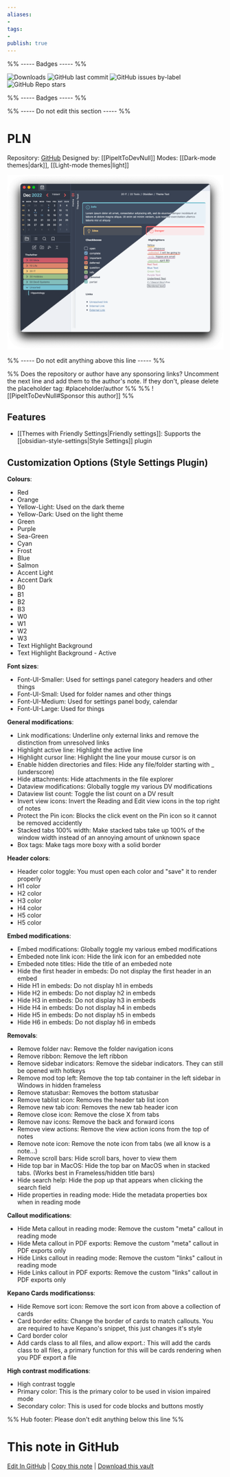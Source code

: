```yaml
---
aliases:
- 
tags: 
- 
publish: true
---
```


%% ----- Badges ----- %%

![Downloads](https://img.shields.io/badge/downloads-26183-573E7A?style=for-the-badge&logo=)
![GitHub last commit](https://img.shields.io/github/last-commit/PipeItToDevNull/PLN?color=573E7A&label=last%20update&logo=github&style=for-the-badge)
![GitHub issues by-label](https://img.shields.io/github/issues/PipeItToDevNull/PLN/help%20wanted?color=573E7A&logo=github&style=for-the-badge) 
![GitHub Repo stars](https://img.shields.io/github/stars/PipeItToDevNull/PLN?color=573E7A&logo=github&style=for-the-badge)

%% ----- Badges ----- %%

%% ----- Do not edit this section ----- %%

# PLN

Repository: [GitHub](https://github.com/PipeItToDevNull/PLN)
Designed by: [[PipeItToDevNull]]
Modes: [[Dark-mode themes|dark]], [[Light-mode themes|light]]



![screenshot](https://github.com/PipeItToDevNull/PLN/raw/HEAD/screenshot.png)

%% ----- Do not edit anything above this line ----- %% 

%% Does the repository or author have any sponsoring links? Uncomment the next line and add them to the author's note. If they don't, please delete the placeholder tag: #placeholder/author %%
%% ![[PipeItToDevNull#Sponsor this author]] %%


## Features

- [[Themes with Friendly Settings|Friendly settings]]: Supports the [[obsidian-style-settings|Style Settings]] plugin

## Customization Options (Style Settings Plugin) 

**Colours**: 
- Red
- Orange
- Yellow-Light: Used on the dark theme
- Yellow-Dark: Used on the light theme
- Green
- Purple
- Sea-Green
- Cyan
- Frost
- Blue
- Salmon
- Accent Light
- Accent Dark
- B0
- B1
- B2
- B3
- W0
- W1
- W2
- W3
- Text Highlight Background
- Text Highlight Background - Active

**Font sizes**: 
- Font-UI-Smaller: Used for settings panel category headers and other things
- Font-UI-Small: Used for folder names and other things
- Font-UI-Medium: Used for settings panel body, calendar
- Font-UI-Large: Used for things

**General modifications**: 
- Link modifications: Underline only external links and remove the distinction from unresolved links
- Highlight active line: Highlight the active line
- Highlight cursor line: Highlight the line your mouse cursor is on
- Enable hidden directories and files: Hide any file/folder starting with _ (underscore)
- Hide attachments: Hide attachments in the file explorer
- Dataview modifications: Globally toggle my various DV modifications
- Dataview list count: Toggle the list count on a DV result
- Invert view icons: Invert the Reading and Edit view icons in the top right of notes
- Protect the Pin icon: Blocks the click event on the Pin icon so it cannot be removed accidently
- Stacked tabs 100% width: Make stacked tabs take up 100% of the window width instead of an annoying amount of unknown space
- Box tags: Make tags more boxy with a solid border

**Header colors**: 
- Header color toggle: You must open each color and "save" it to render properly
- H1 color
- H2 color
- H3 color
- H4 color
- H5 color
- H5 color

**Embed modifications**: 
- Embed modifications: Globally toggle my various embed modifications
- Embeded note link icon: Hide the link icon for an embedded note
- Embeded note titles: Hide the title of an embeded note
- Hide the first header in embeds: Do not display the first header in an embed
- Hide H1 in embeds: Do not display h1 in embeds
- Hide H2 in embeds: Do not display h2 in embeds
- Hide H3 in embeds: Do not display h3 in embeds
- Hide H4 in embeds: Do not display h4 in embeds
- Hide H5 in embeds: Do not display h5 in embeds
- Hide H6 in embeds: Do not display h6 in embeds

**Removals**: 
- Remove folder nav: Remove the folder navigation icons
- Remove ribbon: Remove the left ribbon
- Remove sidebar indicators: Remove the sidebar indicators. They can still be opened with hotkeys
- Remove mod top left: Remove the top tab container in the left sidebar in Windows in hidden frameless
- Remove statusbar: Removes the bottom statusbar
- Remove tablist icon: Removes the header tab list icon
- Remove new tab icon: Removes the new tab header icon
- Remove close icon: Remove the close X from tabs
- Remove nav icons: Remove the back and forward icons
- Remove view actions: Remove the view action icons from the top of notes
- Remove note icon: Remove the note icon from tabs (we all know is a note...)
- Remove scroll bars: Hide scroll bars, hover to view them
- Hide top bar in MacOS: Hide the top bar on MacOS when in stacked tabs. (Works best in Frameless/hidden title bars)
- Hide search help: Hide the pop up that appears when clicking the search field
- Hide properties in reading mode: Hide the metadata properties box when in reading mode

**Callout modifications**: 
- Hide Meta callout in reading mode: Remove the custom "meta" callout in reading mode
- Hide Meta callout in PDF exports: Remove the custom "meta" callout in PDF exports only
- Hide Links callout in reading mode: Remove the custom "links" callout in reading mode
- Hide Links callout in PDF exports: Remove the custom "links" callout in PDF exports only

**Kepano Cards modificationss**: 
- Hide Remove sort icon: Remove the sort icon from above a collection of cards
- Card border edits: Change the border of cards to match callouts. You are required to have Kepano's snippet, this just changes it's style
- Card border color
- Add cards class to all files, and allow export.: This will add the cards class to all files, a primary function for this will be cards rendering when you PDF export a file

**High contrast modifications**: 
- High contrast toggle
- Primary color: This is the primary color to be used in vision impaired mode
- Secondary color: This is used for code blocks and buttons mostly


%% Hub footer: Please don't edit anything below this line %%

# This note in GitHub

<span class="git-footer">[Edit In GitHub](https://github.dev/obsidian-community/obsidian-hub/blob/main/02%20-%20Community%20Expansions/02.05%20All%20Community%20Expansions/Themes/PLN.md "git-hub-edit-note") | [Copy this note](https://raw.githubusercontent.com/obsidian-community/obsidian-hub/main/02%20-%20Community%20Expansions/02.05%20All%20Community%20Expansions/Themes/PLN.md "git-hub-copy-note") | [Download this vault](https://github.com/obsidian-community/obsidian-hub/archive/refs/heads/main.zip "git-hub-download-vault") </span>
